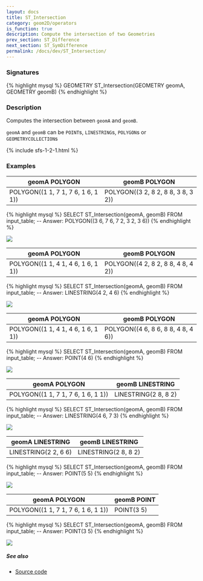 ```yaml
---
layout: docs
title: ST_Intersection
category: geom2D/operators
is_function: true
description: Compute the intersection of two Geometries
prev_section: ST_Difference
next_section: ST_SymDifference
permalink: /docs/dev/ST_Intersection/
---
```


### Signatures

{% highlight mysql %}
GEOMETRY ST_Intersection(GEOMETRY geomA, GEOMETRY geomB)
{% endhighlight %}

### Description

Computes the intersection between `geomA` and `geomB`.

`geomA` and `geomB` can be `POINT`s, `LINESTRING`s, `POLYGON`s or `GEOMETRYCOLLECTION`s

{% include sfs-1-2-1.html %}

### Examples

| geomA POLYGON                       | geomB POLYGON                       |
|-------------------------------------|-------------------------------------|
| POLYGON((1 1, 7 1, 7 6, 1 6, 1 1))  | POLYGON((3 2, 8 2, 8 8, 3 8, 3 2))  |

{% highlight mysql %}
SELECT ST_Intersection(geomA, geomB) FROM input_table;
-- Answer:    POLYGON((3 6, 7 6, 7 2, 3 2, 3 6))
{% endhighlight %}

<img class="displayed" src="../ST_Intersection_1.png"/>

| geomA POLYGON                       | geomB POLYGON                       |
|-------------------------------------|-------------------------------------|
| POLYGON((1 1, 4 1, 4 6, 1 6, 1 1))  | POLYGON((4 2, 8 2, 8 8, 4 8, 4 2))  |

{% highlight mysql %}
SELECT ST_Intersection(geomA, geomB) FROM input_table;
-- Answer:    LINESTRING(4 2, 4 6)
{% endhighlight %}

<img class="displayed" src="../ST_Intersection_2.png"/>

| geomA POLYGON                       | geomB POLYGON                       |
|-------------------------------------|-------------------------------------|
| POLYGON((1 1, 4 1, 4 6, 1 6, 1 1))  | POLYGON((4 6, 8 6, 8 8, 4 8, 4 6))  |

{% highlight mysql %}
SELECT ST_Intersection(geomA, geomB) FROM input_table;
-- Answer:    POINT(4 6)
{% endhighlight %}

<img class="displayed" src="../ST_Intersection_6.png"/>

| geomA POLYGON                       | geomB LINESTRING      |
|-------------------------------------|-----------------------|
| POLYGON((1 1, 7 1, 7 6, 1 6, 1 1))  | LINESTRING(2 8, 8 2)  |

{% highlight mysql %}
SELECT ST_Intersection(geomA, geomB) FROM input_table;
-- Answer:    LINESTRING(4 6, 7 3)
{% endhighlight %}

<img class="displayed" src="../ST_Intersection_3.png"/>

| geomA LINESTRING      | geomB LINESTRING      |
|-----------------------|-----------------------|
| LINESTRING(2 2, 6 6)  | LINESTRING(2 8, 8 2)  |

{% highlight mysql %}
SELECT ST_Intersection(geomA, geomB) FROM input_table;
-- Answer:    POINT(5 5)
{% endhighlight %}

<img class="displayed" src="../ST_Intersection_4.png"/>

| geomA POLYGON                       | geomB POINT |
|-------------------------------------|-------------|
| POLYGON((1 1, 7 1, 7 6, 1 6, 1 1))  | POINT(3 5)  |

{% highlight mysql %}
SELECT ST_Intersection(geomA, geomB) FROM input_table;
-- Answer:    POINT(3 5)
{% endhighlight %}

<img class="displayed" src="../ST_Intersection_5.png"/>

##### See also

* <a href="https://github.com/orbisgis/h2gis/blob/master/h2spatial/src/main/java/org/h2gis/h2spatial/internal/function/spatial/operators/ST_Intersection.java" target="_blank">Source code</a>
